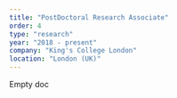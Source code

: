 ```yaml
---
title: "PostDoctoral Research Associate"
order: 4
type: "research"
year: "2018 - present"
company: "King's College London"
location: "London (UK)"
---
```


Empty doc
